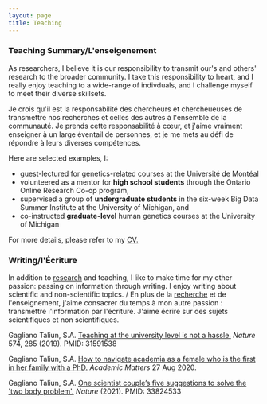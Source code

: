 ```yaml
---
layout: page
title: Teaching 
---
```


### Teaching Summary/L'enseigenement
As researchers, I believe it is our responsibility to transmit our's and others' research to the broader community.
I take this responsibility to heart, and I really enjoy teaching to a wide-range of indivduals, and I challenge myself to meet their diverse skillsets. 

Je crois qu'il est la responsabilité des chercheurs et chercheueuses de transmettre nos recherches et celles des autres à l'ensemble de la communauté.
Je prends cette responsabilité à cœur, et j'aime vraiment enseigner à un large éventail de personnes, et je me mets au défi de répondre à leurs diverses compétences.

Here are selected examples, I: 
* guest-lectured for genetics-related courses at the Université de Montéal
* volunteered as a mentor for <b>high school students</b> through the Ontario Online Research Co-op program, 
* supervised a group of <b>undergraduate students</b> in the six-week Big Data Summer Institute at the University of Michigan, and
* co-instructed <b>graduate-level</b> human genetics courses at the University of Michigan

For more details, please refer to my <a href="{{site.baseurl}}/public/GaglianoTaliun_CV.pdf"> CV.</a>

### Writing/l'Écriture

In addition to <a href="{{site.url}}/research"> research</a> and teaching, I like to make time for my other passion: passing on information through writing. I enjoy writing about scientific and non-scientific topics. / En plus de la <a href="{{site.url}}/research">recherche</a> et de l'enseignement, j'aime consacrer du temps à mon autre passion : transmettre l'information par l'écriture. J'aime écrire sur des sujets scientifiques et non scientifiques.

Gagliano Taliun, S.A. <a href="https://rdcu.be/bTC7V">Teaching at the university level is not a hassle.</a> _Nature_ 574, 285 (2019). PMID: 31591538

Gagliano Taliun, S.A. <a href="https://academicmatters.ca/how-to-navigate-academia-as-a-female-who-is-the-first-in-her-family-with-a-phd/">How to navigate academia as a female who is the first in her family with a PhD.</a> _Academic Matters_ 27 Aug 2020.

Gagliano Taliun, S.A. <a href="https://www.nature.com/articles/d41586-021-00917-z">One scientist couple’s five suggestions to solve the 'two body problem'.</a> _Nature_ (2021). PMID: 33824533
